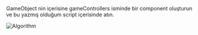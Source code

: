 GameObject nin içerisine gameControllers isminde bir component oluşturun ve bu yazmış olduğum script içerisinde atın.

![Algorithm](https://github.com/iperspazioinfinito/KeepCount/assets/137336543/70c4e2ca-6269-4b0e-a3c6-7f2b7084587f)
